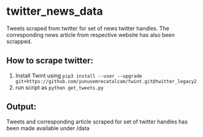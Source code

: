 # twitter_news_data

Tweets scraped from twitter for set of news twitter handles. The corresponding news article from respective website has also been scrapped.

## How to scrape twitter:
1. Install Twint using `pip3 install --user --upgrade git+https://github.com/yunusemrecatalcam/twint.git@twitter_legacy2`
2. run script as `python get_tweets.py`

## Output:
Tweets and corresponding article scraped for set of twitter handles has been made available under /data
